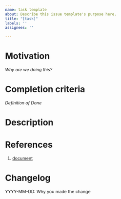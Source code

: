 ```yaml
---
name: task template
about: Describe this issue template's purpose here.
title: "[task]"
labels: ''
assignees: ''

---
```


# Motivation
*Why are we doing this?*

# Completion criteria
*Definition of Done*

# Description


# References
1. [document](https://docs.google.com)

# Changelog
YYYY-MM-DD: Why you made the change
